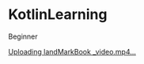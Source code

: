 # KotlinLearning
Beginner


[Uploading landMarkBook _video.mp4…](https://github.com/user-attachments/assets/426c6988-d2bf-42ee-957d-ede3ca54c6b7)

